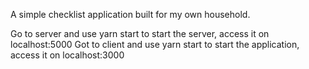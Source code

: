 A simple checklist application built for my own household.

Go to server and use yarn start to start the server, access it on localhost:5000
Got to client and use yarn start to start the application, access it on localhost:3000